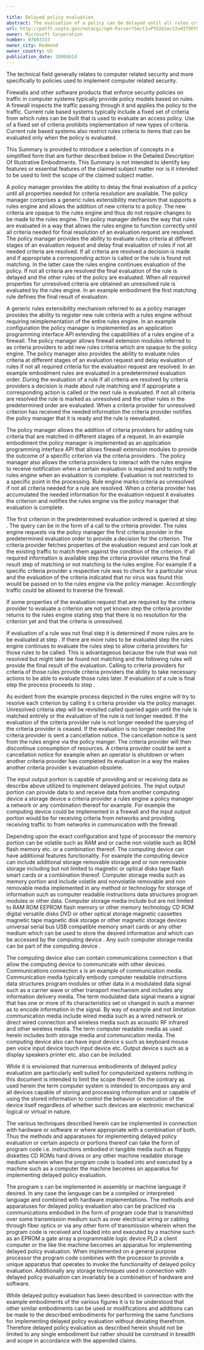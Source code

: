 ```yaml
---

title: Delayed policy evaluation
abstract: The evaluation of a policy can be delayed until all rules criteria needed for evaluation are available. Also, new types of rules criteria can be registered without requiring changes to a rules engine. A policy manager allows rules to be evaluated and decisions made at different stages of the request handling. The policy manager facilitates interaction with the rules engine until all criteria are evaluated. The policy manager also allows modules developed by third parties to provide notification when criteria can be decided and thus complete evaluation.
url: http://patft.uspto.gov/netacgi/nph-Parser?Sect1=PTO2&Sect2=HITOFF&p=1&u=%2Fnetahtml%2FPTO%2Fsearch-adv.htm&r=1&f=G&l=50&d=PALL&S1=07603333&OS=07603333&RS=07603333
owner: Microsoft Corporation
number: 07603333
owner_city: Redmond
owner_country: US
publication_date: 20060614
---
```

The technical field generally relates to computer related security and more specifically to policies used to implement computer related security.

Firewalls and other software products that enforce security policies on traffic in computer systems typically provide policy models based on rules. A firewall inspects the traffic passing through it and applies the policy to the traffic. Current rule based systems typically include a fixed set of criteria from which rules can be built that is used to evaluate an access policy. Use of a fixed set of criteria prohibits implementation of new types of criteria. Current rule based systems also restrict rules criteria to items that can be evaluated only when the policy is evaluated.

This Summary is provided to introduce a selection of concepts in a simplified form that are further described below in the Detailed Description Of Illustrative Embodiments. This Summary is not intended to identify key features or essential features of the claimed subject matter nor is it intended to be used to limit the scope of the claimed subject matter.

A policy manager provides the ability to delay the final evaluation of a policy until all properties needed for criteria resolution are available. The policy manager comprises a generic rules extensibility mechanism that supports a rules engine and allows the addition of new criteria to a policy. The new criteria are opaque to the rules engine and thus do not require changes to be made to the rules engine. The policy manager defines the way that rules are evaluated in a way that allows the rules engine to function correctly until all criteria needed for final resolution of an evaluation request are resolved. The policy manager provides the ability to evaluate rules criteria at different stages of an evaluation request and delay final evaluation of rules if not all needed criteria are resolved. If all criteria are resolved a decision is made and if appropriate a corresponding action is called or the rule is found not matching. In the latter case the rules engine continues evaluation of the policy. If not all criteria are resolved the final evaluation of the rule is delayed and the other rules of the policy are evaluated. When all required properties for unresolved criteria are obtained an unresolved rule is evaluated by the rules engine. In an example embodiment the first matching rule defines the final result of evaluation.

A generic rules extensibility mechanism referred to as a policy manager provides the ability to register new rule criteria with a rules engine without requiring reimplementation of the entire rules engine. In an example configuration the policy manager is implemented as an application programming interface API extending the capabilities of a rules engine of a firewall. The policy manager allows firewall extension modules referred to as criteria providers to add new rules criteria which are opaque to the policy engine. The policy manager also provides the ability to evaluate rules criteria at different stages of an evaluation request and delay evaluation of rules if not all required criteria for the evaluation request are resolved. In an example embodiment rules are evaluated in a predetermined evaluation order. During the evaluation of a rule if all criteria are resolved by criteria providers a decision is made about rule matching and if appropriate a corresponding action is called or the next rule is evaluated. If not all criteria are resolved the rule is marked as unresolved and the other rules in the predetermined order are evaluated. When a criteria provider for unresolved criterion has received the needed information the criteria provider notifies the policy manager that it is ready and the rule is reevaluated.

The policy manager allows the addition of criteria providers for adding rule criteria that are matched in different stages of a request. In an example embodiment the policy manager is implemented as an application programming interface API that allows firewall extension modules to provide the outcome of a specific criterion via the criteria providers . The policy manager also allows the criteria providers to interact with the rules engine to receive notification when a certain evaluation is required and to notify the rules engine when an evaluation is complete. Evaluation is not restricted to a specific point in the processing. Rule engine marks criteria as unresolved if not all criteria needed for a rule are resolved. When a criteria provider has accumulated the needed information for the evaluation request it evaluates the criterion and notifies the rules engine via the policy manager that evaluation is complete.

The first criterion in the predetermined evaluation ordered is queried at step . The query can be in the form of a call to the criteria provider. The rules engine requests via the policy manager the first criteria provider in the predetermined evaluation order to provide a decision for the criterion. The criteria provider fetches properties of the evaluation request and can look at the existing traffic to match them against the condition of the criterion. If all required information is available step the criteria provider returns the final result step of matching or not matching to the rules engine. For example if a specific criteria provider s respective rule was to check for a particular virus and the evaluation of the criteria indicated that no virus was found this would be passed on to the rules engine via the policy manager. Accordingly traffic could be allowed to traverse the firewall.

If some properties of the evaluation request that are required by the criteria provider to evaluate a criterion are not yet known step the criteria provider returns to the rules engine stating step that there is no resolution for the criterion yet and that the criteria is unresolved.

If evaluation of a rule was not final step it is determined if more rules are to be evaluated at step . If there are more rules to be evaluated step the rules engine continues to evaluate the rules step to allow criteria providers for those rules to be called. This is advantageous because the rule that was not resolved but might later be found not matching and the following rules will provide the final result of the evaluation. Calling to criteria providers for criteria of those rules provide criteria providers the ability to take necessary actions to be able to evaluate those rules later. If evaluation of a rule is final step the process proceeds to step .

As evident from the example process depicted in the rules engine will try to resolve each criterion by calling it s criteria provider via the policy manager. Unresolved criteria step will be revisited called queried again until the rule is matched entirely or the evaluation of the rule is not longer needed. If the evaluation of the criteria provider rule is not longer needed the querying of the criteria provider is ceased. If the evaluation is no longer needed the criteria provider is sent a cancellation notice. The cancellation notice is sent from the rules engine via the policy manger. The criteria provider will then discontinue consumption of resources. A criteria provider could be sent a cancellation notice for example when an operator is shutdown or when another criteria provider has completed its evaluation in a way the makes another criteria provider s evaluation obsolete.

The input output portion is capable of providing and or receiving data as describe above utilized to implement delayed policies. The input output portion can provide data to and receive data from another computing device a storage device a criteria provider a rules engine a policy manager a network or any combination thereof for example. For example the computing device could be implemented in a firewall and the input output portion would be for receiving criteria from networks and providing receiving traffic to from networks in communication with the firewall.

Depending upon the exact configuration and type of processor the memory portion can be volatile such as RAM and or cache non volatile such as ROM flash memory etc. or a combination thereof. The computing device can have additional features functionality. For example the computing device can include additional storage removable storage and or non removable storage including but not limited to magnetic or optical disks tape flash smart cards or a combination thereof. Computer storage media such as memory portion and include volatile and nonvolatile removable and non removable media implemented in any method or technology for storage of information such as computer readable instructions data structures program modules or other data. Computer storage media include but are not limited to RAM ROM EEPROM flash memory or other memory technology CD ROM digital versatile disks DVD or other optical storage magnetic cassettes magnetic tape magnetic disk storage or other magnetic storage devices universal serial bus USB compatible memory smart cards or any other medium which can be used to store the desired information and which can be accessed by the computing device . Any such computer storage media can be part of the computing device .

The computing device also can contain communications connection s that allow the computing device to communicate with other devices. Communications connection s is an example of communication media. Communication media typically embody computer readable instructions data structures program modules or other data in a modulated data signal such as a carrier wave or other transport mechanism and includes any information delivery media. The term modulated data signal means a signal that has one or more of its characteristics set or changed in such a manner as to encode information in the signal. By way of example and not limitation communication media include wired media such as a wired network or direct wired connection and wireless media such as acoustic RF infrared and other wireless media. The term computer readable media as used herein includes both storage media and communication media. The computing device also can have input device s such as keyboard mouse pen voice input device touch input device etc. Output device s such as a display speakers printer etc. also can be included.

While it is envisioned that numerous embodiments of delayed policy evaluation are particularly well suited for computerized systems nothing in this document is intended to limit the scope thereof. On the contrary as used herein the term computer system is intended to encompass any and all devices capable of storing and processing information and or capable of using the stored information to control the behavior or execution of the device itself regardless of whether such devices are electronic mechanical logical or virtual in nature.

The various techniques described herein can be implemented in connection with hardware or software or where appropriate with a combination of both. Thus the methods and apparatuses for implementing delayed policy evaluation or certain aspects or portions thereof can take the form of program code i.e. instructions embodied in tangible media such as floppy diskettes CD ROMs hard drives or any other machine readable storage medium wherein when the program code is loaded into and executed by a machine such as a computer the machine becomes an apparatus for implementing delayed policy evaluation.

The program s can be implemented in assembly or machine language if desired. In any case the language can be a compiled or interpreted language and combined with hardware implementations. The methods and apparatuses for delayed policy evaluation also can be practiced via communications embodied in the form of program code that is transmitted over some transmission medium such as over electrical wiring or cabling through fiber optics or via any other form of transmission wherein when the program code is received and loaded into and executed by a machine such as an EPROM a gate array a programmable logic device PLD a client computer or the like the machine becomes an apparatus for implementing delayed policy evaluation. When implemented on a general purpose processor the program code combines with the processor to provide a unique apparatus that operates to invoke the functionality of delayed policy evaluation. Additionally any storage techniques used in connection with delayed policy evaluation can invariably be a combination of hardware and software.

While delayed policy evaluation has been described in connection with the example embodiments of the various figures it is to be understood that other similar embodiments can be used or modifications and additions can be made to the described embodiments for performing the same functions for implementing delayed policy evaluation without deviating therefrom. Therefore delayed policy evaluation as described herein should not be limited to any single embodiment but rather should be construed in breadth and scope in accordance with the appended claims.

